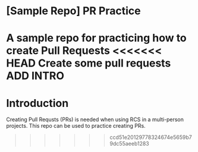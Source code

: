 # [Sample Repo] PR Practice
A sample repo for practicing how to create Pull Requests
<<<<<<< HEAD
Create some pull requests 
ADD INTRO
=======

# Introduction
Creating Pull Requsts (PRs) is needed when using RCS in a multi-person projects. This repo can be used to practice creating PRs.
>>>>>>> ccd51e20129778324674e5659b79dc55aeeb1283
